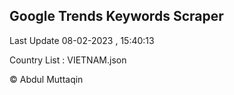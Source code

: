 

## Google Trends Keywords Scraper 
 
Last Update 08-02-2023 , 15:40:13

Country List :
VIETNAM.json



© Abdul Muttaqin 
